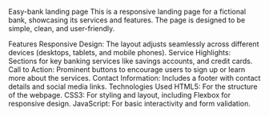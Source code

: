 Easy-bank landing page
This is a responsive landing page for a fictional bank, showcasing its services and features. The page is designed to be simple, clean, and user-friendly.

Features
Responsive Design: The layout adjusts seamlessly across different devices (desktops, tablets, and mobile phones).
Service Highlights: Sections for key banking services like savings accounts, and credit cards.
Call to Action: Prominent buttons to encourage users to sign up or learn more about the services.
Contact Information: Includes a footer with contact details and social media links.
Technologies Used
HTML5: For the structure of the webpage.
CSS3: For styling and layout, including Flexbox for responsive design.
JavaScript: For basic interactivity and form validation.
